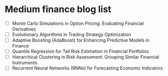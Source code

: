 # Medium finance blog list

- [ ] Monte Carlo Simulations in Option Pricing: Evaluating Financial Derivatives
- [ ] Evolutionary Algorithms in Trading Strategy Optimization
- [ ] Adaptive Boosting (AdaBoost) for Enhancing Predictive Models in Finance
- [ ] Quantile Regression for Tail Risk Estimation in Financial Portfolios
- [ ] Hierarchical Clustering in Risk Assessment: Grouping Similar Financial Instruments
- [ ] Recurrent Neural Networks (RNNs) for Forecasting Economic Indicators
